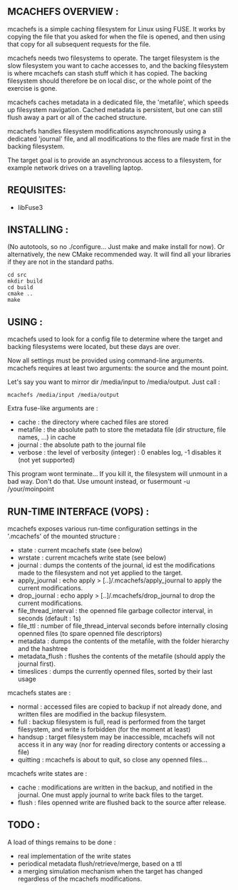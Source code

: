 MCACHEFS OVERVIEW :
-------------------

mcachefs is a simple caching filesystem for Linux using FUSE. It works 
by copying the file that you asked for when the file is opened, and then 
using that copy for all subsequent requests for the file. 

mcachefs needs two filesystems to operate. The target filesystem is the 
slow filesystem you want to cache accesses to, and the backing 
filesystem is where mcachefs can stash stuff which it has copied. The 
backing filesystem should therefore be on local disc, or the whole point 
of the exercise is gone.

mcachefs caches metadata in a dedicated file, the 'metafile', which speeds
up filesystem navigation. Cached metadata is persistent, but one can still
flush away a part or all of the cached structure.

mcachefs handles filesystem modifications asynchronously using a dedicated
'journal' file, and all modifications to the files are made first in the
backing filesystem.

The target goal is to provide an asynchronous access to a filesystem, for
example network drives on a travelling laptop.

REQUISITES:
------------
* libFuse3
  
INSTALLING :
------------

(No autotools, so no ./configure... Just make and make install for now). 
Or alternatively, the new CMake recommended way. It will find all your libraries if they are not in the standard paths.
```
cd src
mkdir build
cd build
cmake ..
make
```
USING :
-------

mcachefs used to look for a config file to determine where the target and
backing filesystems were located, but these days are over.

Now all settings must be provided using command-line arguments. mcachefs
requires at least two arguments: the source and the mount point.

Let's say you want to mirror dir /media/input to /media/output.
Just call :
```
mcachefs /media/input /media/output
```

Extra fuse-like arguments are : 
* cache :
  the directory where cached files are stored
* metafile :
 the absolute path to store the metadata file (dir structure, file names, ...) in cache
* journal : the absolute path to the journal file
* verbose : the level of verbosity (integer) : 0 enables log, -1 disables it
  (not yet supported)
  
This program wont terminate... If you kill it, the filesystem will unmount in 
a bad way. Don't do that. Use umount instead, or fusermount -u /your/moinpoint

RUN-TIME INTERFACE (VOPS) :
---------------------------

mcachefs exposes various run-time configuration settings in the '.mcachefs' of
the mounted structure :

 * state : current mcachefs state (see below)
 * wrstate : current mcachefs write state (see below)
 * journal : dumps the contents of the journal, id est the modifications made
   to the filesystem and not yet applied to the target.
 * apply_journal : echo apply > [..]/.mcachefs/apply_journal to apply the
   current modifications.
 * drop_journal : echo apply > [..]/.mcachefs/drop_journal to drop the
   current modifications.
 * file_thread_interval : the openned file garbage collector interval, in 
   seconds (default : 1s)
 * file_ttl : number of file_thread_interval seconds before internally closing
   openned files (to spare openned file descriptors)
 * metadata : dumps the contents of the metafile, with the folder hierarchy
   and the hashtree
 * metadata_flush : flushes the contents of the metafile (should apply the
   journal first).
 * timeslices : dumps the currently openned files, sorted by their last usage

mcachefs states are :
 * normal : accessed files are copied to backup if not already done, and
   written files are modified in the backup filesystem.
 * full : backup filesystem is full, read is performed from the target 
   filesystem, and write is forbidden (for the moment at least)
 * handsup : target filesystem may be inaccessible, mcachefs will not access
   it in any way (nor for reading directory contents or accessing a file)
 * quitting : mcachefs is about to quit, so close any openned files...

mcachefs write states are :
 * cache : modifications are written in the backup, and notified in the
   journal. One must apply journal to write back files to the target.
 * flush : files openned write are flushed back to the source after release.
 
 
TODO :
------

A load of things remains to be done :
- real implementation of the write states
- periodical metadata flush/retrieve/merge, based on a ttl
- a merging simulation mechanism when the target has changed regardless of the
  mcachefs modifications.
